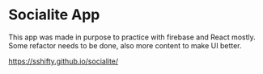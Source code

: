 # Socialite App

This app was made in purpose to practice with firebase and React mostly.
Some refactor needs to be done, also more content to make UI better. 

https://sshifty.github.io/socialite/


